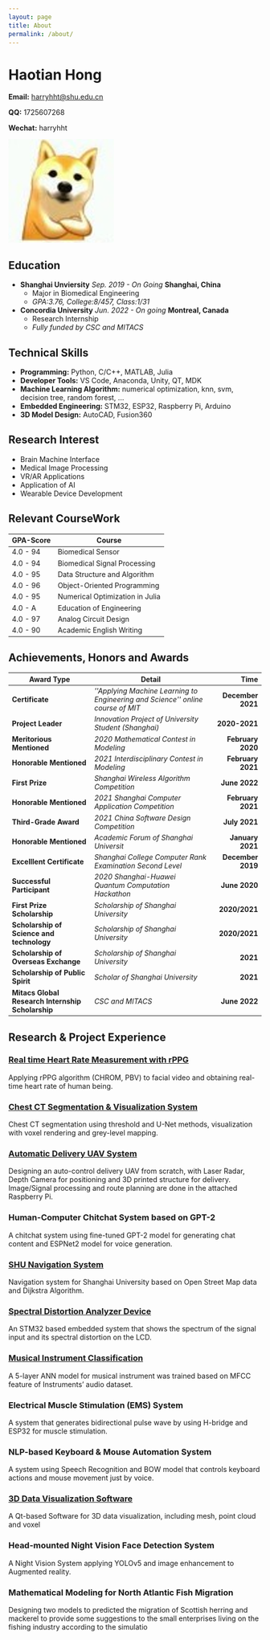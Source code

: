 ```yaml
---
layout: page
title: About
permalink: /about/
---
```


# Haotian Hong
**Email:** harryhht@shu.edu.cn

**QQ:** 1725607268

**Wechat:** harryhht

![](./Personal_Information/head.png)

## Education

+ **Shanghai Unviersity**  *Sep. 2019 - On Going* **Shanghai, China** 
  + Major in Biomedical Engineering 
  + *GPA:3.76, College:8/457, Class:1/31*
+ **Concordia University** *Jun. 2022 - On going* **Montreal, Canada** 
  + Research Internship
  + *Fully funded by CSC and MITACS*
<!-- + **Shanghai University [School of Communication & Information Engineering]** *Major in Biomedical Engineering *    Sep. 2019 - On Going -->
<!-- + **Concordia University [Research Internship]** *Funded by CSC and MITACS* June -->

## Technical Skills

+ **Programming:** Python, C/C++, MATLAB, Julia
+ **Developer Tools:** VS Code, Anaconda, Unity, QT, MDK
+ **Machine Learning Algorithm:** numerical optimization, knn, svm, decision tree, random forest, ...
+ **Embedded Engineering:** STM32, ESP32, Raspberry Pi, Arduino
+ **3D Model Design:** AutoCAD, Fusion360

## Research Interest

+ Brain Machine Interface
+ Medical Image Processing
+ VR/AR Applications
+ Application of AI
+ Wearable Device Development

## Relevant CourseWork

| GPA-Score | Course |
|----------|--|
|4.0 - 94|Biomedical Sensor|
|4.0 - 94|Biomedical Signal Processing|
|4.0 - 95|Data Structure and Algorithm|
|4.0 - 96|Object-Oriented Programming|
|4.0 - 95|Numerical Optimization in Julia|
|4.0 - A|Education of Engineering|
|4.0 - 97|Analog Circuit Design|
|4.0 - 90|Academic English Writing|

## Achievements, Honors and Awards

| Award Type| Detail| Time |
|--|--|--:|
| **Certificate**| *''Applying Machine Learning to Engineering and Science'' online course of MIT* | **December 2021** |
| **Project Leader**|*Innovation Project of University Student (Shanghai)*|**2020-2021**|
| **Meritorious Mentioned**| *2020 Mathematical Contest in Modeling*  | **February 2020** |
| **Honorable Mentioned** | *2021 Interdisciplinary Contest in Modeling* | **February 2021** |
| **First Prize** | *Shanghai Wireless Algorithm Competition*| **June 2022**|
| **Honorable Mentioned**| *2021 Shanghai Computer Application Competition*  | **February 2021** |
| **Third-Grade Award**  | *2021 China Software Design Competition*  |     **July 2021** |
| **Honorable Mentioned** | *Academic Forum of Shanghai Universit*  |  **January 2021** |
| **Excelllent Certificate** | *Shanghai College Computer Rank Examination Second Level* | **December 2019** |
| **Successful Participant** | *2020 Shanghai-Huawei Quantum Computation Hackathon* | **June 2020** |
| **First Prize Scholarship** | *Scholarship of Shanghai University* | **2020/2021** |
| **Scholarship of Science and technology** | *Scholarship of Shanghai University* | **2020/2021** |
| **Scholarship of Overseas Exchange** | *Scholarship of Shanghai University*  |**2021** |
| **Scholarship of Public Spirit** | *Scholar of Shanghai University* |  **2021** |
|**Mitacs Global Research Internship Scholarship**|*CSC and MITACS*|**June 2022**|

## Research & Project Experience

### [Real time Heart Rate Measurement with rPPG](https://github.com/bughht/Realtime-rPPG-Application)
Applying rPPG algorithm (CHROM, PBV) to facial video and obtaining real-time heart rate of human being.
### [Chest CT Segmentation & Visualization System](https://github.com/bughht/Chest-CT-Visualization-Segmentation-App)
Chest CT segmentation using threshold and U-Net methods, visualization with voxel rendering and grey-level mapping.
### [Automatic Delivery UAV System](https://github.com/bughht/Control-System-for-UAV)
Designing an auto-control delivery UAV from scratch, with Laser Radar, Depth Camera for positioning and 3D printed
structure for delivery. Image/Signal processing and route planning are done in the attached Raspberry Pi.
### Human-Computer Chitchat System based on GPT-2
A chitchat system using fine-tuned GPT-2 model for generating chat content and ESPNet2 model for voice generation.
### [SHU Navigation System](https://github.com/bughht/SHU-Navigation-System)
Navigation system for Shanghai University based on Open Street Map data and Dijkstra Algorithm.
### [Spectral Distortion Analyzer Device](https://github.com/bughht/GCJY)
An STM32 based embedded system that shows the spectrum of the signal input and its spectral distortion on the LCD.
### [Musical Instrument Classification](https://github.com/bughht/Musical-Instrument-Classification)
A 5-layer ANN model for musical instrument was trained based on MFCC feature of Instruments’ audio dataset.
### Electrical Muscle Stimulation (EMS) System
A system that generates bidirectional pulse wave by using H-bridge and ESP32 for muscle stimulation.
### NLP-based Keyboard & Mouse Automation System
A system using Speech Recognition and BOW model that controls keyboard actions and mouse movement just by voice.
### [3D Data Visualization Software](https://github.com/bughht/3D-Data-Visualizer)
A Qt-based Software for 3D data visualization, including mesh, point cloud and voxel
### Head-mounted Night Vision Face Detection System
A Night Vision System applying YOLOv5 and image enhancement to Augmented reality.
### Mathematical Modeling for North Atlantic Fish Migration
Designing two models to predicted the migration of Scottish herring and mackerel to provide some suggestions to the small enterprises living on the fishing industry according to the simulatio
